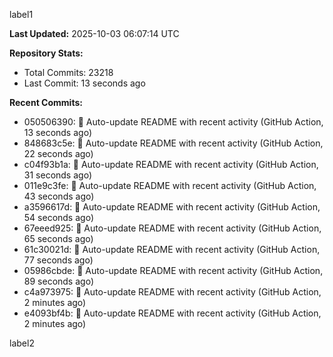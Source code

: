 
label1 
<!-- ACTIVITY_START -->
**Last Updated:** 2025-10-03 06:07:14 UTC

**Repository Stats:**
- Total Commits: 23218
- Last Commit: 13 seconds ago

**Recent Commits:**
- 050506390: 🤖 Auto-update README with recent activity (GitHub Action, 13 seconds ago)
- 848683c5e: 🤖 Auto-update README with recent activity (GitHub Action, 22 seconds ago)
- c04f93b1a: 🤖 Auto-update README with recent activity (GitHub Action, 31 seconds ago)
- 011e9c3fe: 🤖 Auto-update README with recent activity (GitHub Action, 43 seconds ago)
- a3596617d: 🤖 Auto-update README with recent activity (GitHub Action, 54 seconds ago)
- 67eeed925: 🤖 Auto-update README with recent activity (GitHub Action, 65 seconds ago)
- 61c30021d: 🤖 Auto-update README with recent activity (GitHub Action, 77 seconds ago)
- 05986cbde: 🤖 Auto-update README with recent activity (GitHub Action, 89 seconds ago)
- c4a973975: 🤖 Auto-update README with recent activity (GitHub Action, 2 minutes ago)
- e4093bf4b: 🤖 Auto-update README with recent activity (GitHub Action, 2 minutes ago)
<!-- ACTIVITY_END -->

label2
